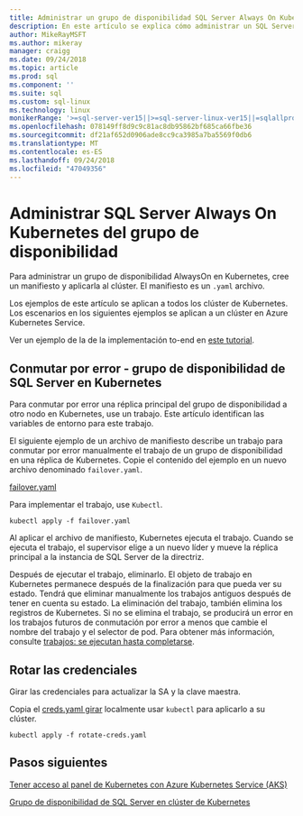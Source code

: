 ```yaml
---
title: Administrar un grupo de disponibilidad SQL Server Always On Kubernetes
description: En este artículo se explica cómo administrar un SQL Server grupo de disponibilidad AlwaysOn en Kubernetes.
author: MikeRayMSFT
ms.author: mikeray
manager: craigg
ms.date: 09/24/2018
ms.topic: article
ms.prod: sql
ms.component: ''
ms.suite: sql
ms.custom: sql-linux
ms.technology: linux
monikerRange: '>=sql-server-ver15||>=sql-server-linux-ver15||=sqlallproducts-allversions'
ms.openlocfilehash: 078149ff8d9c9c81ac8db95862bf685ca66fbe36
ms.sourcegitcommit: df21af652d0906ade8cc9ca3985a7ba5569f0db6
ms.translationtype: MT
ms.contentlocale: es-ES
ms.lasthandoff: 09/24/2018
ms.locfileid: "47049356"
---
```

# <a name="manage-sql-server-always-on-availability-group-kubernetes"></a>Administrar SQL Server Always On Kubernetes del grupo de disponibilidad

Para administrar un grupo de disponibilidad AlwaysOn en Kubernetes, cree un manifiesto y aplicarla al clúster. El manifiesto es un `.yaml` archivo.  

Los ejemplos de este artículo se aplican a todos los clúster de Kubernetes. Los escenarios en los siguientes ejemplos se aplican a un clúster en Azure Kubernetes Service.

Ver un ejemplo de la de la implementación to-end en [este tutorial](tutorial-sql-server-ag-kubernetes.md).

## <a name="fail-over---sql-server-availability-group-on-kubernetes"></a>Conmutar por error - grupo de disponibilidad de SQL Server en Kubernetes

Para conmutar por error una réplica principal del grupo de disponibilidad a otro nodo en Kubernetes, use un trabajo. Este artículo identifican las variables de entorno para este trabajo.

El siguiente ejemplo de un archivo de manifiesto describe un trabajo para conmutar por error manualmente el trabajo de un grupo de disponibilidad en una réplica de Kubernetes. Copie el contenido del ejemplo en un nuevo archivo denominado `failover.yaml`.

[failover.yaml](https://github.com/Microsoft/sql-server-samples/blob/master/samples/features/high%20availability/Kubernetes/sample-deployment-script/templates/failover.yaml)

Para implementar el trabajo, use `Kubectl`.

```azurecli
kubectl apply -f failover.yaml
```

Al aplicar el archivo de manifiesto, Kubernetes ejecuta el trabajo. Cuando se ejecuta el trabajo, el supervisor elige a un nuevo líder y mueve la réplica principal a la instancia de SQL Server de la directriz.

Después de ejecutar el trabajo, eliminarlo. El objeto de trabajo en Kubernetes permanece después de la finalización para que pueda ver su estado. Tendrá que eliminar manualmente los trabajos antiguos después de tener en cuenta su estado. La eliminación del trabajo, también elimina los registros de Kubernetes. Si no se elimina el trabajo, se producirá un error en los trabajos futuros de conmutación por error a menos que cambie el nombre del trabajo y el selector de pod. Para obtener más información, consulte [trabajos: se ejecutan hasta completarse](https://kubernetes.io/docs/concepts/workloads/controllers/jobs-run-to-completion/).

## <a name="rotate-credentials"></a>Rotar las credenciales

Girar las credenciales para actualizar la SA y la clave maestra.

Copia el [creds.yaml girar](https://github.com/Microsoft/sql-server-samples/tree/master/samples/features/high%20availability/Kubernetes/sample-deployment-script) localmente usar `kubectl` para aplicarlo a su clúster.

```azurecli
kubectl apply -f rotate-creds.yaml
```

## <a name="next-steps"></a>Pasos siguientes

[Tener acceso al panel de Kubernetes con Azure Kubernetes Service (AKS)](https://docs.microsoft.com/azure/aks/kubernetes-dashboard)

[Grupo de disponibilidad de SQL Server en clúster de Kubernetes](sql-server-ag-kubernetes.md)